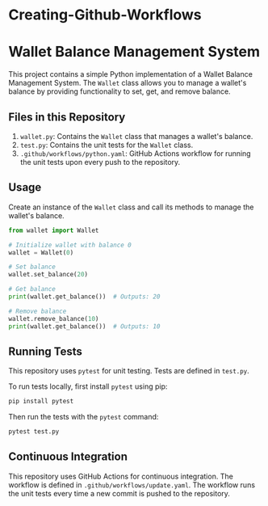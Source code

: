 # Creating-Github-Workflows
# Wallet Balance Management System

This project contains a simple Python implementation of a Wallet Balance Management System. The `Wallet` class allows you to manage a wallet's balance by providing functionality to set, get, and remove balance.

## Files in this Repository

1. `wallet.py`: Contains the `Wallet` class that manages a wallet's balance.
2. `test.py`: Contains the unit tests for the `Wallet` class.
3. `.github/workflows/python.yaml`: GitHub Actions workflow for running the unit tests upon every push to the repository.

## Usage

Create an instance of the `Wallet` class and call its methods to manage the wallet's balance.

```python
from wallet import Wallet

# Initialize wallet with balance 0
wallet = Wallet(0)

# Set balance
wallet.set_balance(20)

# Get balance
print(wallet.get_balance())  # Outputs: 20

# Remove balance
wallet.remove_balance(10)
print(wallet.get_balance())  # Outputs: 10
```

## Running Tests

This repository uses `pytest` for unit testing. Tests are defined in `test.py`.

To run tests locally, first install `pytest` using pip:

```bash
pip install pytest
```

Then run the tests with the `pytest` command:

```bash
pytest test.py
```

## Continuous Integration

This repository uses GitHub Actions for continuous integration. The workflow is defined in `.github/workflows/update.yaml`. The workflow runs the unit tests every time a new commit is pushed to the repository.
